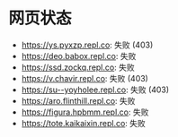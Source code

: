 # 网页状态
- https://ys.pyxzp.repl.co: 失败 (403)
- https://deo.babox.repl.co: 失败
- https://ssd.zockq.repl.co: 失败
- https://v.chavir.repl.co: 失败 (403)
- https://su--yoyholee.repl.co: 失败 (403)
- https://aro.flinthill.repl.co: 失败
- https://figura.hpbmm.repl.co: 失败
- https://tote.kaikaixin.repl.co: 失败
